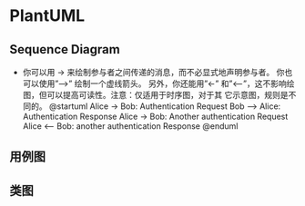 # PlantUML

## Sequence Diagram
+ 你可以用 -> 来绘制参与者之间传递的消息，而不必显式地声明参与者。
你也可以使用”-->” 绘制一个虚线箭头。
另外，你还能用”<-” 和”<--”，这不影响绘图，但可以提高可读性。注意：仅适用于时序图，对于其
它示意图，规则是不同的。
@startuml
Alice -> Bob: Authentication Request
Bob --> Alice: Authentication Response
Alice -> Bob: Another authentication Request
Alice <-- Bob: another authentication Response
@enduml

## 用例图

## 类图


